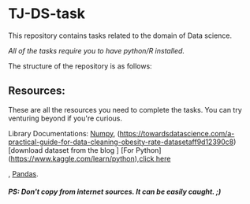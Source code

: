 # TJ-DS-task

This repository contains tasks related to the domain of Data science. 

_All of the tasks require you to have python/R installed._

The structure of the repository is as follows:



## Resources: 
These are all the resources you need to complete the tasks. You can try venturing beyond if you're curious.

Library Documentations: [Numpy](https://numpy.org/doc/stable/index.html), (https://towardsdatascience.com/a-practical-guide-for-data-cleaning-obesity-rate-datasetaff9d12390c8) [download dataset from the blog ] 
[For Python] (https://www.kaggle.com/learn/python),[click here](https://www.youtube.com/watch?v=EsDFiZPljYo&list=PLWKjhJtqVAblvI1i46ScbKV2jH1gdL7VQ&index=1) 

, [Pandas](https://pandas.pydata.org/docs/).




##### PS: Don't copy from internet sources. It can be easily caught. ;)

